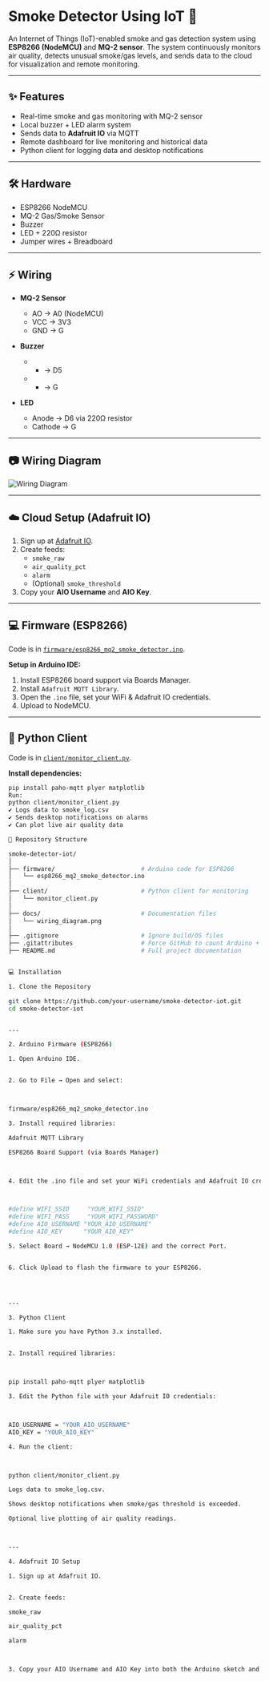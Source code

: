 # Smoke Detector Using IoT 🚨

An Internet of Things (IoT)-enabled smoke and gas detection system using **ESP8266 (NodeMCU)** and **MQ-2 sensor**. The system continuously monitors air quality, detects unusual smoke/gas levels, and sends data to the cloud for visualization and remote monitoring.  

---

## ✨ Features
- Real-time smoke and gas monitoring with MQ-2 sensor  
- Local buzzer + LED alarm system  
- Sends data to **Adafruit IO** via MQTT  
- Remote dashboard for live monitoring and historical data  
- Python client for logging data and desktop notifications  

---

## 🛠️ Hardware
- ESP8266 NodeMCU  
- MQ-2 Gas/Smoke Sensor  
- Buzzer  
- LED + 220Ω resistor  
- Jumper wires + Breadboard  

---

## ⚡ Wiring
- **MQ-2 Sensor**
  - AO → A0 (NodeMCU)  
  - VCC → 3V3  
  - GND → G  

- **Buzzer**
  - + → D5  
  - - → G  

- **LED**
  - Anode → D6 via 220Ω resistor  
  - Cathode → G  

---

## 📷 Wiring Diagram
![Wiring Diagram](docs/wiring_diagram.png)

---

## ☁️ Cloud Setup (Adafruit IO)
1. Sign up at [Adafruit IO](https://io.adafruit.com/).  
2. Create feeds:
   - `smoke_raw`  
   - `air_quality_pct`  
   - `alarm`  
   - (Optional) `smoke_threshold`  
3. Copy your **AIO Username** and **AIO Key**.  

---

## 💻 Firmware (ESP8266)
Code is in [`firmware/esp8266_mq2_smoke_detector.ino`](firmware/esp8266_mq2_smoke_detector.ino).  

**Setup in Arduino IDE:**
1. Install ESP8266 board support via Boards Manager.  
2. Install `Adafruit MQTT Library`.  
3. Open the `.ino` file, set your WiFi & Adafruit IO credentials.  
4. Upload to NodeMCU.  

---

## 🐍 Python Client
Code is in [`client/monitor_client.py`](client/monitor_client.py).  

**Install dependencies:**
```bash
pip install paho-mqtt plyer matplotlib
Run:
python client/monitor_client.py
✔ Logs data to smoke_log.csv
✔ Sends desktop notifications on alarms
✔ Can plot live air quality data

📂 Repository Structure

smoke-detector-iot/
│
├── firmware/                        # Arduino code for ESP8266
│   └── esp8266_mq2_smoke_detector.ino
│
├── client/                          # Python client for monitoring
│   └── monitor_client.py
│
├── docs/                            # Documentation files
│   └── wiring_diagram.png
│
├── .gitignore                       # Ignore build/OS files
├── .gitattributes                   # Force GitHub to count Arduino + Python
├── README.md                        # Full project documentation


💻 Installation

1. Clone the Repository

git clone https://github.com/your-username/smoke-detector-iot.git
cd smoke-detector-iot


---

2. Arduino Firmware (ESP8266)

1. Open Arduino IDE.


2. Go to File → Open and select:



firmware/esp8266_mq2_smoke_detector.ino

3. Install required libraries:

Adafruit MQTT Library

ESP8266 Board Support (via Boards Manager)



4. Edit the .ino file and set your WiFi credentials and Adafruit IO credentials:



#define WIFI_SSID     "YOUR_WIFI_SSID"
#define WIFI_PASS     "YOUR_WIFI_PASSWORD"
#define AIO_USERNAME "YOUR_AIO_USERNAME"
#define AIO_KEY      "YOUR_AIO_KEY"

5. Select Board → NodeMCU 1.0 (ESP-12E) and the correct Port.


6. Click Upload to flash the firmware to your ESP8266.




---

3. Python Client

1. Make sure you have Python 3.x installed.


2. Install required libraries:



pip install paho-mqtt plyer matplotlib

3. Edit the Python file with your Adafruit IO credentials:



AIO_USERNAME = "YOUR_AIO_USERNAME"
AIO_KEY = "YOUR_AIO_KEY"

4. Run the client:



python client/monitor_client.py

Logs data to smoke_log.csv.

Shows desktop notifications when smoke/gas threshold is exceeded.

Optional live plotting of air quality readings.



---

4. Adafruit IO Setup

1. Sign up at Adafruit IO.


2. Create feeds:

smoke_raw

air_quality_pct

alarm



3. Copy your AIO Username and AIO Key into both the Arduino sketch and Python client.
